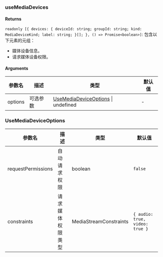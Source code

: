 ### useMediaDevices

#### Returns
`readonly [{ devices: { deviceId: string; groupId: string; kind: MediaDeviceKind; label: string; }[]; }, () => Promise<boolean>]`: 包含以下元素的元组：
- 媒体设备信息。
- 请求媒体设备权限。

#### Arguments
|参数名|描述|类型|默认值|
|---|---|---|---|
|options|可选参数|[UseMediaDeviceOptions](#usemediadeviceoptions) \| undefined |-|

### UseMediaDeviceOptions

|参数名|描述|类型|默认值|
|---|---|---|---|
|requestPermissions|自动请求权限|boolean |`false`|
|constraints|请求媒体权限类型|MediaStreamConstraints |`{ audio: true, video: true }`|